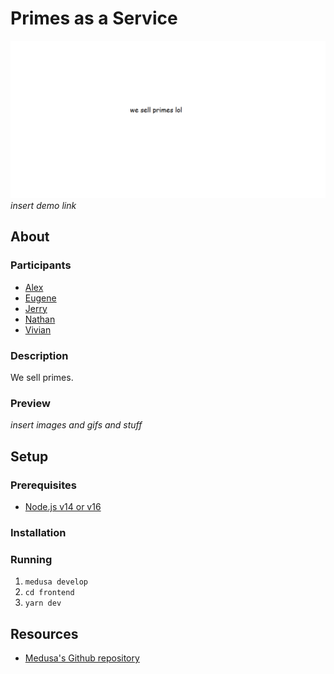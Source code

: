 # Primes as a Service
![cover image](./readme_assets/cover-image.png)  
*insert demo link*

## About
### Participants
* [Alex](https://github.com/pane2004)
* [Eugene](https://github.com/Ezzhingy)
* [Jerry](https://github.com/Bobliuuu)
* [Nathan](https://github.com/Nathan13888)
* [Vivian](https://github.com/vivian-dai)

### Description
We sell primes.
### Preview
*insert images and gifs and stuff*

## Setup
### Prerequisites
* [Node.js v14 or v16](https://nodejs.org)
### Installation
### Running
1. `medusa develop`
2. `cd frontend`
3. `yarn dev`

## Resources
* [Medusa's Github repository](https://github.com/medusajs/medusa)